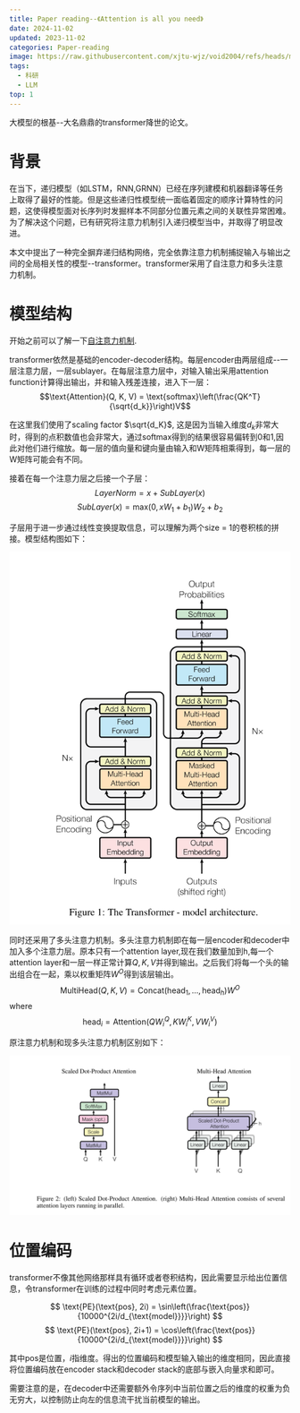 ```yaml
---
title: Paper reading--《Attention is all you need》
date: 2024-11-02
updated: 2023-11-02
categories: Paper-reading
image: https://raw.githubusercontent.com/xjtu-wjz/void2004/refs/heads/main/pics_for_post/attention%20is%20all%20you%20need.webp
tags:
  - 科研
  - LLM
top: 1
---
```


大模型的根基--大名鼎鼎的transformer降世的论文。

# 背景
在当下，递归模型（如LSTM，RNN,GRNN）已经在序列建模和机器翻译等任务上取得了最好的性能。但是这些递归性模型统一面临着固定的顺序计算特性的问题，这使得模型面对长序列时发掘样本不同部分位置元素之间的关联性异常困难。为了解决这个问题，已有研究将注意力机制引入递归模型当中，并取得了明显改进。

本文中提出了一种完全摒弃递归结构网络，完全依靠注意力机制捕捉输入与输出之间的全局相关性的模型--transformer。transformer采用了自注意力和多头注意力机制。

# 模型结构
开始之前可以了解一下[自注意力机制](https://www.void2024.top/posts/%E6%B7%B1%E5%BA%A6%E5%AD%A6%E4%B9%A0-basic%20concept).

transformer依然是基础的encoder-decoder结构。每层encoder由两层组成--一层注意力层，一层sublayer。在每层注意力层中，对输入输出采用attention function计算得出输出，并和输入残差连接，进入下一层：
$$\text{Attention}(Q, K, V) = \text{softmax}\left(\frac{QK^T}{\sqrt{d_k}}\right)V$$

在这里我们使用了scaling factor $\sqrt{d_K}$, 这是因为当输入维度$d_k$非常大时，得到的点积数值也会非常大，通过softmax得到的结果很容易偏转到0和1,因此对他们进行缩放。每一层的值向量和键向量由输入和W矩阵相乘得到，每一层的W矩阵可能会有不同。

接着在每一个注意力层之后接一个子层：
$$LayerNorm=x+SubLayer(x)$$
$$SubLayer(x)=\text{max}(0, xW_1 + b_1)W_2 + b_2$$

子层用于进一步通过线性变换提取信息，可以理解为两个size = 1的卷积核的拼接。模型结构图如下：

![alt text](../../materials/attention.png)

同时还采用了多头注意力机制。多头注意力机制即在每一层encoder和decoder中加入多个注意力层。原本只有一个attention layer,现在我们数量加到h,每一个attention layer和一层一样正常计算$Q,K,V$并得到输出。之后我们将每一个头的输出组合在一起，乘以权重矩阵$W^O$得到该层输出。
$$ \text{MultiHead}(Q, K, V) = \text{Concat}(\text{head}_1, \ldots, \text{head}_h)W^O $$
where
$$ \text{head}_i = \text{Attention}(QW_i^Q, KW_i^K, VW_i^V) $$

原注意力机制和现多头注意力机制区别如下：

![alt text](../../materials/attention2.png)

# 位置编码
transformer不像其他网络那样具有循环或者卷积结构，因此需要显示给出位置信息，令transformer在训练的过程中同时考虑元素位置。

$$ \text{PE}(\text{pos}, 2i) = \sin\left(\frac{\text{pos}}{10000^{2i/d_{\text{model}}}}\right) $$
$$ \text{PE}(\text{pos}, 2i+1) = \cos\left(\frac{\text{pos}}{10000^{2i/d_{\text{model}}}}\right) $$

其中pos是位置，$i$指维度。得出的位置编码和模型输入输出的维度相同，因此直接将位置编码放在encoder stack和decoder stack的底部与嵌入向量求和即可。

需要注意的是，在decoder中还需要额外令序列中当前位置之后的维度的权重为负无穷大，以控制防止向左的信息流干扰当前模型的输出。
